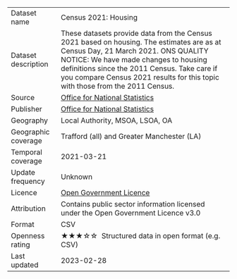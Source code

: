 <table>
<tr>
	<td>Dataset name</td>
	<td>Census 2021: Housing</td>
</tr>
<tr>
	<td>Dataset description</td>
	<td>These datasets provide data from the Census 2021 based on housing. The estimates are as at Census Day, 21 March 2021. ONS QUALITY NOTICE: We have made changes to housing definitions since the 2011 Census. Take care if you compare Census 2021 results for this topic with those from the 2011 Census.</td>
</tr>
<tr>
	<td>Source</td>
	<td><a href="https://www.ons.gov.uk/releases/housingcensus2021inenglandandwales">Office for National Statistics</a></td>
</tr>
<tr>
	<td>Publisher</td>
	<td><a href="https://www.ons.gov.uk/census">Office for National Statistics</a></a></td>
</tr>
<tr>
	<td>Geography</td>
	<td>Local Authority, MSOA, LSOA, OA</td>
</tr>
<tr>
	<td>Geographic coverage</td>
	<td>Trafford (all) and Greater Manchester (LA)</td>
</tr>
<tr>
	<td>Temporal coverage</td>
	<td>2021-03-21</td>
</tr>
<tr>
	<td>Update frequency</td>
	<td>Unknown</td>
</tr>
<tr>
	<td>Licence</td>
	<td><a href="http://www.nationalarchives.gov.uk/doc/open-government-licence/version/3/">Open Government Licence</a></td>
</tr>
<tr>
	<td>Attribution</td>
	<td>Contains public sector information licensed under the Open Government Licence v3.0</td>
</tr>
<tr>
	<td>Format</td>
	<td>CSV</td>
</tr>
<tr>
	<td>Openness rating</td>
	<td>&#9733&#9733&#9733&#9734&#9734&nbsp; Structured data in open format (e.g. CSV)</td>
</tr>
<tr>
	<td>Last updated</td>
	<td>2023-02-28</td>
</tr>
</table>
